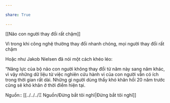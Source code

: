 ---  
share: True  
---  
[[Não con người thay đổi rất chậm]]  
Vì trong khi công nghệ thường thay đổi nhanh chóng, mọi người thay đổi rất chậm  
Hoặc như Jakob Nielsen đã nói một cách khéo léo:  
“Năng lực của bộ não con người không thay đổi từ năm này sang năm khác, vì vậy những dữ liệu từ việc nghiên cứu hành vi của con người vẫn có ích trong thời gian rất dài. Những gì người dùng thấy khó khăn hồi 20 năm trước cũng sẽ khó khăn ở thời điểm hiện tại.  
  
Nguồn:: [[../../../Ξ Nguồn/Đừng bắt tôi nghĩ|Đừng bắt tôi nghĩ]]  

